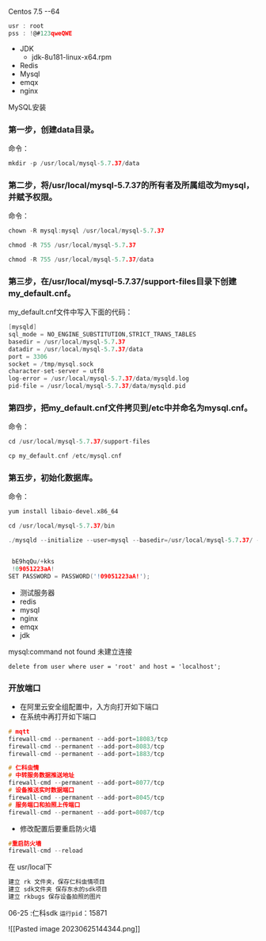 Centos 7.5 --64
```c
usr : root
pss : !@#123qweQWE
```


- JDK
	- jdk-8u181-linux-x64.rpm
- Redis
- Mysql
- emqx
- nginx

MySQL安装
### 第一步，创建data目录。

命令：
```c
mkdir -p /usr/local/mysql-5.7.37/data
```


### 第二步，将/usr/local/mysql-5.7.37的所有者及所属组改为mysql，并赋予权限。

命令：
```c
chown -R mysql:mysql /usr/local/mysql-5.7.37

chmod -R 755 /usr/local/mysql-5.7.37

chmod -R 755 /usr/local/mysql-5.7.37/data
```


### 第三步，在/usr/local/mysql-5.7.37/support-files目录下创建my_default.cnf。

my_default.cnf文件中写入下面的代码：
```c
[mysqld]
sql_mode = NO_ENGINE_SUBSTITUTION,STRICT_TRANS_TABLES 
basedir = /usr/local/mysql-5.7.37
datadir = /usr/local/mysql-5.7.37/data
port = 3306
socket = /tmp/mysql.sock
character-set-server = utf8
log-error = /usr/local/mysql-5.7.37/data/mysqld.log
pid-file = /usr/local/mysql-5.7.37/data/mysqld.pid

```
### 第四步，把my_default.cnf文件拷贝到/etc中并命名为mysql.cnf。
命令：
```c
cd /usr/local/mysql-5.7.37/support-files

cp my_default.cnf /etc/mysql.cnf
```


### 第五步，初始化数据库。

命令：
```c
yum install libaio-devel.x86_64

cd /usr/local/mysql-5.7.37/bin

./mysqld --initialize --user=mysql --basedir=/usr/local/mysql-5.7.37/ --datadir=/usr/local/mysql-5.7.37/data/
```

```c

 bE9hqQu/+kks
 !09051223aA!
SET PASSWORD = PASSWORD('!09051223aA!');
```

- 测试服务器
- redis
- mysql
- nginx
- emqx
- jdk


mysql:command not found
未建立连接
```mysql
delete from user where user = 'root' and host = 'localhost';
```

### 开放端口
- 在阿里云安全组配置中，入方向打开如下端口
- 在系统中再打开如下端口
```c
# mqtt
firewall-cmd --permanent --add-port=18083/tcp
firewall-cmd --permanent --add-port=8083/tcp
firewall-cmd --permanent --add-port=1883/tcp

# 仁科虫情
# 中转服务数据推送地址
firewall-cmd --permanent --add-port=8077/tcp
# 设备推送实时数据端口
firewall-cmd --permanent --add-port=8045/tcp
# 服务端口和拍照上传端口
firewall-cmd --permanent --add-port=8087/tcp
```
- 修改配置后要重启防火墙
```c
#重启防火墙
firewall-cmd --reload
```

在 usr/local下
```c
建立 rk 文件夹，保存仁科虫情项目
建立 sdk文件夹 保存东水的sdk项目
建立 rkbugs 保存设备拍照的图片
```
06-25 :仁科sdk `运行pid`：15871

![[Pasted image 20230625144344.png]]